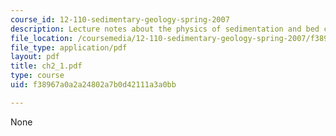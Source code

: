 ```yaml
---
course_id: 12-110-sedimentary-geology-spring-2007
description: Lecture notes about the physics of sedimentation and bed configurations.
file_location: /coursemedia/12-110-sedimentary-geology-spring-2007/f38967a0a2a24802a7b0d42111a3a0bb_ch2_1.pdf
file_type: application/pdf
layout: pdf
title: ch2_1.pdf
type: course
uid: f38967a0a2a24802a7b0d42111a3a0bb

---
```

None